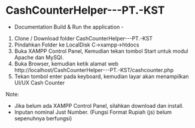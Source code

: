 # CashCounterHelper---PT.-KST

- Documentation Build & Run the application - 

1. Clone / Download folder CashCounterHelper---PT.-KST
2. Pindahkan Folder ke LocalDisk C->xampp->htdocs
3. Buka XAMPP Control Panel, Kemudian tekan tombol Start untuk modul Apache dan MySQl. 
4. Buka Browser, kemudian ketik alamat web http://localhost/CashCounterHelper---PT.-KST/cashcounter.php
5. Tekan tombol enter pada keyboard, kemudian layar akan menampilkan UI/UX Cash Counter 

Note: 
- Jika belum ada XAMPP Control Panel, silahkan download dan install. 
- Inputan nominal Just Number. (Fungsi Format Rupiah (js) belum sepenuhnya berfungsi)
